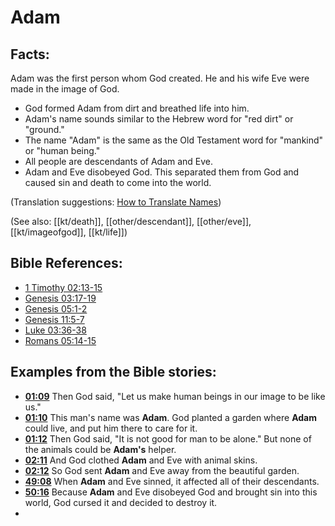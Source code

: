 # Adam #

## Facts: ##

Adam was the first person whom God created. He and his wife Eve were made in the image of God. 

* God formed Adam from dirt and breathed life into him.
* Adam's name sounds similar to the Hebrew word for "red dirt" or "ground."
* The name "Adam" is the same as the Old Testament word for "mankind" or "human being."
* All people are descendants of Adam and Eve.
* Adam and Eve disobeyed God. This separated them from God and caused sin and death to come into the world.

(Translation suggestions: [How to Translate Names](en/ta-vol1/translate/man/translate-names))

(See also: [[kt/death]], [[other/descendant]], [[other/eve]], [[kt/imageofgod]], [[kt/life]])

## Bible References: ##

* [1 Timothy 02:13-15](en/tn/1ti/help/02/13)
* [Genesis 03:17-19](en/tn/gen/help/03/17)
* [Genesis 05:1-2](en/tn/gen/help/05/01)
* [Genesis 11:5-7](en/tn/gen/help/11/05)
* [Luke 03:36-38](en/tn/luk/help/03/36)
* [Romans 05:14-15](en/tn/rom/help/05/14)

## Examples from the Bible stories: ##

* __[01:09](en/tn/obs/help/01/09)__ Then God said, "Let us make human beings in our image to be like us."
* __[01:10](en/tn/obs/help/01/10)__ This man's name was __Adam__. God planted a garden where __Adam__  could live, and put him there to care for it.
* __[01:12](en/tn/obs/help/01/12)__ Then God said, "It is not good for man to be alone." But none of the animals could be __Adam's__  helper.
* __[02:11](en/tn/obs/help/02/11)__ And God clothed __Adam__  and Eve with animal skins.
* __[02:12](en/tn/obs/help/02/12)__ So God sent __Adam__  and Eve away from the beautiful garden.
* __[49:08](en/tn/obs/help/49/08)__ When __Adam__  and Eve sinned, it affected all of their descendants.
* __[50:16](en/tn/obs/help/50/16)__ Because __Adam__  and Eve disobeyed God and brought sin into this world, God cursed it and decided to destroy it.
*